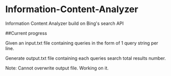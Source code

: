 # Information-Content-Analyzer 
Information Content Analyzer build on Bing's search API 

##Current progress

Given an input.txt file containing queries in the form of 1 query string per line.

Generate output.txt file containing each queries search total results number.

Note: Cannot overwrite output file. Working on it.
